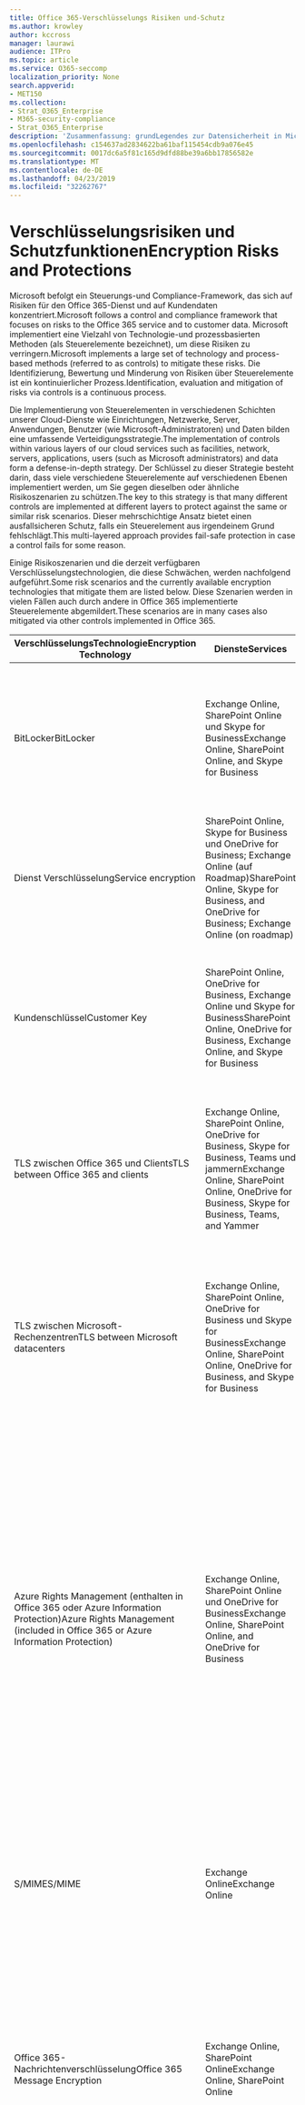 ```yaml
---
title: Office 365-Verschlüsselungs Risiken und-Schutz
ms.author: krowley
author: kccross
manager: laurawi
audience: ITPro
ms.topic: article
ms.service: O365-seccomp
localization_priority: None
search.appverid:
- MET150
ms.collection:
- Strat_O365_Enterprise
- M365-security-compliance
- Strat_O365_Enterprise
description: 'Zusammenfassung: grundLegendes zur Datensicherheit in Microsoft Office 365.'
ms.openlocfilehash: c154637ad2834622ba61baf115454cdb9a076e45
ms.sourcegitcommit: 0017dc6a5f81c165d9dfd88be39a6bb17856582e
ms.translationtype: MT
ms.contentlocale: de-DE
ms.lasthandoff: 04/23/2019
ms.locfileid: "32262767"
---
```

# <a name="encryption-risks-and-protections"></a><span data-ttu-id="55d5a-103">Verschlüsselungsrisiken und Schutzfunktionen</span><span class="sxs-lookup"><span data-stu-id="55d5a-103">Encryption Risks and Protections</span></span>

<span data-ttu-id="55d5a-104">Microsoft befolgt ein Steuerungs-und Compliance-Framework, das sich auf Risiken für den Office 365-Dienst und auf Kundendaten konzentriert.</span><span class="sxs-lookup"><span data-stu-id="55d5a-104">Microsoft follows a control and compliance framework that focuses on risks to the Office 365 service and to customer data.</span></span> <span data-ttu-id="55d5a-105">Microsoft implementiert eine Vielzahl von Technologie-und prozessbasierten Methoden (als Steuerelemente bezeichnet), um diese Risiken zu verringern.</span><span class="sxs-lookup"><span data-stu-id="55d5a-105">Microsoft implements a large set of technology and process-based methods (referred to as controls) to mitigate these risks.</span></span> <span data-ttu-id="55d5a-106">Die Identifizierung, Bewertung und Minderung von Risiken über Steuerelemente ist ein kontinuierlicher Prozess.</span><span class="sxs-lookup"><span data-stu-id="55d5a-106">Identification, evaluation and mitigation of risks via controls is a continuous process.</span></span> 

<span data-ttu-id="55d5a-107">Die Implementierung von Steuerelementen in verschiedenen Schichten unserer Cloud-Dienste wie Einrichtungen, Netzwerke, Server, Anwendungen, Benutzer (wie Microsoft-Administratoren) und Daten bilden eine umfassende Verteidigungsstrategie.</span><span class="sxs-lookup"><span data-stu-id="55d5a-107">The implementation of controls within various layers of our cloud services such as facilities, network, servers, applications, users (such as Microsoft administrators) and data form a defense-in-depth strategy.</span></span> <span data-ttu-id="55d5a-108">Der Schlüssel zu dieser Strategie besteht darin, dass viele verschiedene Steuerelemente auf verschiedenen Ebenen implementiert werden, um Sie gegen dieselben oder ähnliche Risikoszenarien zu schützen.</span><span class="sxs-lookup"><span data-stu-id="55d5a-108">The key to this strategy is that many different controls are implemented at different layers to protect against the same or similar risk scenarios.</span></span> <span data-ttu-id="55d5a-109">Dieser mehrschichtige Ansatz bietet einen ausfallsicheren Schutz, falls ein Steuerelement aus irgendeinem Grund fehlschlägt.</span><span class="sxs-lookup"><span data-stu-id="55d5a-109">This multi-layered approach provides fail-safe protection in case a control fails for some reason.</span></span>

<span data-ttu-id="55d5a-110">Einige Risikoszenarien und die derzeit verfügbaren Verschlüsselungstechnologien, die diese Schwächen, werden nachfolgend aufgeführt.</span><span class="sxs-lookup"><span data-stu-id="55d5a-110">Some risk scenarios and the currently available encryption technologies that mitigate them are listed below.</span></span> <span data-ttu-id="55d5a-111">Diese Szenarien werden in vielen Fällen auch durch andere in Office 365 implementierte Steuerelemente abgemildert.</span><span class="sxs-lookup"><span data-stu-id="55d5a-111">These scenarios are in many cases also mitigated via other controls implemented in Office 365.</span></span>

| <span data-ttu-id="55d5a-112">VerschlüsselungsTechnologie</span><span class="sxs-lookup"><span data-stu-id="55d5a-112">Encryption Technology</span></span> | <span data-ttu-id="55d5a-113">Dienste</span><span class="sxs-lookup"><span data-stu-id="55d5a-113">Services</span></span> | <span data-ttu-id="55d5a-114">Schlüsselverwaltung</span><span class="sxs-lookup"><span data-stu-id="55d5a-114">Key Management</span></span> | <span data-ttu-id="55d5a-115">Risikoszenario</span><span class="sxs-lookup"><span data-stu-id="55d5a-115">Risk Scenario</span></span> | <span data-ttu-id="55d5a-116">Wert</span><span class="sxs-lookup"><span data-stu-id="55d5a-116">Value</span></span> |
|----------------------------------------------------------------------------------|--------------------------------------------------------------------------------------------------|---------------------|------------------------------------------------------------------------------------------------------------------------------------------|---------------------------------------------------------------------------------------------------------------------------------------------------------------------------------------------------------------------------------------------------------------------------------------------------------------------------------------------------------------------------------------------------------------------------------|
| <span data-ttu-id="55d5a-117">BitLocker</span><span class="sxs-lookup"><span data-stu-id="55d5a-117">BitLocker</span></span> | <span data-ttu-id="55d5a-118">Exchange Online, SharePoint Online und Skype for Business</span><span class="sxs-lookup"><span data-stu-id="55d5a-118">Exchange Online, SharePoint Online, and Skype for Business</span></span> | <span data-ttu-id="55d5a-119">Microsoft</span><span class="sxs-lookup"><span data-stu-id="55d5a-119">Microsoft</span></span> | <span data-ttu-id="55d5a-120">Datenträger oder Server in Office 365 werden gestohlen oder nicht ordnungsgemäß recycelt.</span><span class="sxs-lookup"><span data-stu-id="55d5a-120">Disks or servers in Office 365 are stolen or improperly recycled.</span></span> | <span data-ttu-id="55d5a-121">BitLocker bietet eine ausfallsichere Vorgehensweise zum Schutz vor Datenverlust aufgrund gestohlener oder nicht ordnungsgemäß recycelter Hardware (Server/Datenträger).</span><span class="sxs-lookup"><span data-stu-id="55d5a-121">BitLocker provides a fail-safe approach to protect against loss of data due to stolen or improperly recycled hardware (server/disk).</span></span> |
| <span data-ttu-id="55d5a-122">Dienst Verschlüsselung</span><span class="sxs-lookup"><span data-stu-id="55d5a-122">Service encryption</span></span> | <span data-ttu-id="55d5a-123">SharePoint Online, Skype for Business und OneDrive for Business; Exchange Online (auf Roadmap)</span><span class="sxs-lookup"><span data-stu-id="55d5a-123">SharePoint Online, Skype for Business, and OneDrive for Business; Exchange Online (on roadmap)</span></span> | <span data-ttu-id="55d5a-124">Microsoft</span><span class="sxs-lookup"><span data-stu-id="55d5a-124">Microsoft</span></span> | <span data-ttu-id="55d5a-125">Interner oder externer Hacker versucht, auf einzelne Dateien/Daten als BLOB zuzugreifen.</span><span class="sxs-lookup"><span data-stu-id="55d5a-125">Internal or external hacker tries to access individual files/data as a blob.</span></span> | <span data-ttu-id="55d5a-126">Die verschlüsselten Daten können nicht ohne Zugriff auf Schlüssel entschlüsselt werden.</span><span class="sxs-lookup"><span data-stu-id="55d5a-126">The encrypted data cannot be decrypted without access to keys.</span></span> <span data-ttu-id="55d5a-127">Hilft, das Risiko eines Hacker-Zugriffs auf Daten zu verringern.</span><span class="sxs-lookup"><span data-stu-id="55d5a-127">Helps to mitigate risk of a hacker accessing data.</span></span> |
| <span data-ttu-id="55d5a-128">Kundenschlüssel</span><span class="sxs-lookup"><span data-stu-id="55d5a-128">Customer Key</span></span> | <span data-ttu-id="55d5a-129">SharePoint Online, OneDrive for Business, Exchange Online und Skype for Business</span><span class="sxs-lookup"><span data-stu-id="55d5a-129">SharePoint Online, OneDrive for Business, Exchange Online, and Skype for Business</span></span> | <span data-ttu-id="55d5a-130">Kunde</span><span class="sxs-lookup"><span data-stu-id="55d5a-130">Customer</span></span> | <span data-ttu-id="55d5a-131">N/A (dieses Feature ist als Compliance-Feature konzipiert; nicht als Risikominderung.)</span><span class="sxs-lookup"><span data-stu-id="55d5a-131">N/A (This feature is designed as a compliance feature; not as a mitigation for any risk.)</span></span> | <span data-ttu-id="55d5a-132">Hilft Kunden bei der Erfüllung interner Vorschriften und Compliance-Verpflichtungen sowie der Möglichkeit, den Office 365-Dienst zu verlassen und den Zugriff von Microsoft auf Daten zu widerrufen.</span><span class="sxs-lookup"><span data-stu-id="55d5a-132">Helps customers meet internal regulation and compliance obligations, and the ability to leave the Office 365 service and revoke Microsoft’s access to data</span></span> |
| <span data-ttu-id="55d5a-133">TLS zwischen Office 365 und Clients</span><span class="sxs-lookup"><span data-stu-id="55d5a-133">TLS between Office 365 and clients</span></span> | <span data-ttu-id="55d5a-134">Exchange Online, SharePoint Online, OneDrive for Business, Skype for Business, Teams und jammern</span><span class="sxs-lookup"><span data-stu-id="55d5a-134">Exchange Online, SharePoint Online, OneDrive for Business, Skype for Business, Teams, and Yammer</span></span> | <span data-ttu-id="55d5a-135">Microsoft, Kunde</span><span class="sxs-lookup"><span data-stu-id="55d5a-135">Microsoft, Customer</span></span> | <span data-ttu-id="55d5a-136">Man-in-the-Middle-oder andere Angriffe, um den Datenfluss zwischen Office 365 und Clientcomputern über das Internet zu tippen.</span><span class="sxs-lookup"><span data-stu-id="55d5a-136">Man-in-the-middle or other attack to tap the data flow between Office 365 and client computers over Internet.</span></span> | <span data-ttu-id="55d5a-137">Diese Implementierung stellt sowohl Microsoft als auch Kunden einen Mehrwert bereit und sichert die Datenintegrität bei der Übermittlung zwischen Office 365 und dem Client.</span><span class="sxs-lookup"><span data-stu-id="55d5a-137">This implementation provides value to both Microsoft and customers and assures data integrity as it flows between Office 365 and the client.</span></span> |
| <span data-ttu-id="55d5a-138">TLS zwischen Microsoft-Rechenzentren</span><span class="sxs-lookup"><span data-stu-id="55d5a-138">TLS between Microsoft datacenters</span></span> | <span data-ttu-id="55d5a-139">Exchange Online, SharePoint Online, OneDrive for Business und Skype for Business</span><span class="sxs-lookup"><span data-stu-id="55d5a-139">Exchange Online, SharePoint Online, OneDrive for Business, and Skype for Business</span></span> | <span data-ttu-id="55d5a-140">Microsoft</span><span class="sxs-lookup"><span data-stu-id="55d5a-140">Microsoft</span></span> | <span data-ttu-id="55d5a-141">Man-in-the-Middle-oder andere Angriffe zum Tippen auf den Kundendaten Fluss zwischen Office 365-Servern in verschiedenen Microsoft-Rechenzentren.</span><span class="sxs-lookup"><span data-stu-id="55d5a-141">Man-in-the-middle or other attack to tap the customer data flow between Office 365 servers located in different Microsoft datacenters.</span></span> | <span data-ttu-id="55d5a-142">Diese Implementierung ist eine weitere Methode zum Schutz von Daten gegen Angriffe zwischen Microsoft-Rechenzentren.</span><span class="sxs-lookup"><span data-stu-id="55d5a-142">This implementation is another method to protect data against attacks between Microsoft datacenters.</span></span> |
| <span data-ttu-id="55d5a-143">Azure Rights Management (enthalten in Office 365 oder Azure Information Protection)</span><span class="sxs-lookup"><span data-stu-id="55d5a-143">Azure Rights Management (included in Office 365 or Azure Information Protection)</span></span> | <span data-ttu-id="55d5a-144">Exchange Online, SharePoint Online und OneDrive for Business</span><span class="sxs-lookup"><span data-stu-id="55d5a-144">Exchange Online, SharePoint Online, and OneDrive for Business</span></span> | <span data-ttu-id="55d5a-145">Kunde</span><span class="sxs-lookup"><span data-stu-id="55d5a-145">Customer</span></span> | <span data-ttu-id="55d5a-146">Die Daten fallen in die Hände einer Person, die keinen Zugriff auf die Daten haben sollte.</span><span class="sxs-lookup"><span data-stu-id="55d5a-146">Data falls into the hands of a person who should not have access to the data.</span></span> | <span data-ttu-id="55d5a-147">Azure Information Protection verwendet Azure RMS, das den Kunden mithilfe von Verschlüsselungs-, Identitäts-und Autorisierungsrichtlinien einen Mehrwert bietet, um Dateien und e-Mails über mehrere Geräte hinweg zu schützen.</span><span class="sxs-lookup"><span data-stu-id="55d5a-147">Azure Information Protection uses Azure RMS which provides value to customers by using encryption, identity, and authorization policies to help secure files and email across multiple devices.</span></span> <span data-ttu-id="55d5a-148">Azure RMS bietet Kunden einen Mehrwert, wenn alle e-Mails von Office 365, die bestimmten Kriterien entsprechen (d. h. alle e-Mails an eine bestimmte Adresse), automatisch verschlüsselt werden können, bevor Sie an einen anderen Empfänger gesendet werden.</span><span class="sxs-lookup"><span data-stu-id="55d5a-148">Azure RMS provides value to customers where all emails originating from Office 365 that match certain criteria (i.e., all emails to a certain address) can be automatically encrypted before they get sent to another recipient.</span></span> |
| <span data-ttu-id="55d5a-149">S/MIME</span><span class="sxs-lookup"><span data-stu-id="55d5a-149">S/MIME</span></span> | <span data-ttu-id="55d5a-150">Exchange Online</span><span class="sxs-lookup"><span data-stu-id="55d5a-150">Exchange Online</span></span> | <span data-ttu-id="55d5a-151">Kunde</span><span class="sxs-lookup"><span data-stu-id="55d5a-151">Customer</span></span> | <span data-ttu-id="55d5a-152">E-Mails fallen in die Hände einer Person, die nicht der vorgesehene Empfänger ist.</span><span class="sxs-lookup"><span data-stu-id="55d5a-152">Email falls into the hands of a person who is not the intended recipient.</span></span> | <span data-ttu-id="55d5a-153">S/MIME bietet Kunden einen Mehrwert, indem Sie sicherstellen, dass e-Mails, die mit S/MIME verschlüsselt sind, nur vom direkten Empfänger der e-Mail entschlüsselt werden können.</span><span class="sxs-lookup"><span data-stu-id="55d5a-153">S/MIME provides value to customers by assuring that email encrypted with S/MIME can only be decrypted by the direct recipient of the email.</span></span> |
| <span data-ttu-id="55d5a-154">Office 365-Nachrichtenverschlüsselung</span><span class="sxs-lookup"><span data-stu-id="55d5a-154">Office 365 Message Encryption</span></span> | <span data-ttu-id="55d5a-155">Exchange Online, SharePoint Online</span><span class="sxs-lookup"><span data-stu-id="55d5a-155">Exchange Online, SharePoint Online</span></span> | <span data-ttu-id="55d5a-156">Kunde</span><span class="sxs-lookup"><span data-stu-id="55d5a-156">Customer</span></span> | <span data-ttu-id="55d5a-157">E-Mails, einschließlich geschützter Anlagen, fallen in die Hände einer Person innerhalb oder außerhalb von Office 365, die nicht der vorgesehene Empfänger der e-Mail ist.</span><span class="sxs-lookup"><span data-stu-id="55d5a-157">Email, including protected attachments, falls in hands of a person either within or outside Office 365 who is not the intended recipient of the email.</span></span> | <span data-ttu-id="55d5a-158">OM bietet Kunden einen Mehrwert, wenn alle e-Mails von Office 365, die bestimmten Kriterien entsprechen (d. h. alle e-Mails an eine bestimmte Adresse), automatisch verschlüsselt werden, bevor Sie an einen anderen internen oder externen Empfänger gesendet werden.</span><span class="sxs-lookup"><span data-stu-id="55d5a-158">OME provides value to customers where all emails originating from Office 365 that match certain criteria (i.e., all emails to a certain address) are automatically encrypted before they get sent to another internal or an external recipient.</span></span> |
| <span data-ttu-id="55d5a-159">SMTP-TLS mit Partnerorganisation</span><span class="sxs-lookup"><span data-stu-id="55d5a-159">SMTP TLS with partner organization</span></span> | <span data-ttu-id="55d5a-160">Exchange Online</span><span class="sxs-lookup"><span data-stu-id="55d5a-160">Exchange Online</span></span> | <span data-ttu-id="55d5a-161">Kunde</span><span class="sxs-lookup"><span data-stu-id="55d5a-161">Customer</span></span> | <span data-ttu-id="55d5a-162">E-Mails werden während der Übertragung von einem Office 365-Mandanten zu einer anderen Partnerorganisation über einen man-in-the-Middle-oder anderen Angriff abgefangen.</span><span class="sxs-lookup"><span data-stu-id="55d5a-162">Email is intercepted via a man-in-the-middle or other attack while in transit from an Office 365 tenant to another partner organization.</span></span> | <span data-ttu-id="55d5a-163">Dieses Szenario bietet dem Kunden einen Mehrwert, sodass Sie alle e-Mails zwischen Ihrem Office 365-Mandanten und der e-Mail-Organisation Ihres Partners innerhalb eines verschlüsselten SMTP-Kanals senden/empfangen können.</span><span class="sxs-lookup"><span data-stu-id="55d5a-163">This scenario provides value to the customer such that they can send/receive all emails between their Office 365 tenant and their partner’s email organization inside an encrypted SMTP channel.</span></span> |

## <a name="encryption-technologies-available-in-office-365-multi-tenant-environments"></a><span data-ttu-id="55d5a-164">In Office 365-Umgebungen mit mehreren Mandanten verfügbare Verschlüsselungstechnologien</span><span class="sxs-lookup"><span data-stu-id="55d5a-164">Encryption technologies available in Office 365 multi-tenant environments</span></span>

| <span data-ttu-id="55d5a-165">VerschlüsselungsTechnologie</span><span class="sxs-lookup"><span data-stu-id="55d5a-165">Encryption Technology</span></span> | <span data-ttu-id="55d5a-166">Implementiert von</span><span class="sxs-lookup"><span data-stu-id="55d5a-166">Implemented by</span></span> | <span data-ttu-id="55d5a-167">Algorithmus und Stärke des Schlüsselaustauschs</span><span class="sxs-lookup"><span data-stu-id="55d5a-167">Key Exchange Algorithm and Strength</span></span> | <span data-ttu-id="55d5a-168">Schlüsselverwaltung \*</span><span class="sxs-lookup"><span data-stu-id="55d5a-168">Key Management\*</span></span> | <span data-ttu-id="55d5a-169">FIPS 140-2 validiert</span><span class="sxs-lookup"><span data-stu-id="55d5a-169">FIPS 140-2 Validated</span></span> |
|----------------------------------------------------------------------------------|-------------------------|------------------------------------------------------------------------------------------------------------------------------------------------------------------------------------|--------------------------------------------------------------------------------------------------------------------------------------------------------------------------------------------------------------------------------------------------------------------------------------------------------------------------------------------------------------------------------------------------------------------------------------------------------------------------------------------------------------------------------------------------------------------------------------------------------------------------------------------------------------------------------------------------------------------------------------------------------------------------------------------------------------------------------------------------------------------------------------------------------------|-----------------------------------------------------------------------|
| <span data-ttu-id="55d5a-170">BitLocker</span><span class="sxs-lookup"><span data-stu-id="55d5a-170">BitLocker</span></span> | <span data-ttu-id="55d5a-171">Exchange Online</span><span class="sxs-lookup"><span data-stu-id="55d5a-171">Exchange Online</span></span> | <span data-ttu-id="55d5a-172">AES 128-Bit +</span><span class="sxs-lookup"><span data-stu-id="55d5a-172">AES 128-bit+</span></span> | <span data-ttu-id="55d5a-173">Der externe AES-Schlüssel wird in einem geHeimen Tresor und in der Registrierung des Exchange-Servers gespeichert.</span><span class="sxs-lookup"><span data-stu-id="55d5a-173">AES external key is stored in a Secret Safe and in the registry of the Exchange server.</span></span> <span data-ttu-id="55d5a-174">Bei dem geHeimen Tresor handelt es sich um ein sicheres Repository, für das ein Zugriff auf hoher Ebene und Genehmigungen erforderlich ist.</span><span class="sxs-lookup"><span data-stu-id="55d5a-174">The Secret Safe is a secured repository that requires high-level elevation and approvals to access.</span></span> <span data-ttu-id="55d5a-175">Der Zugriff kann nur über ein internes Tool namens Lockbox angefordert und genehmigt werden.</span><span class="sxs-lookup"><span data-stu-id="55d5a-175">Access can be requested and approved only by using an internal tool called Lockbox.</span></span> <span data-ttu-id="55d5a-176">Der externe AES-Schlüssel wird auch im Trusted Platform-Modul auf dem Server gespeichert.</span><span class="sxs-lookup"><span data-stu-id="55d5a-176">The AES external key is also stored in the Trusted Platform Module in the server.</span></span> <span data-ttu-id="55d5a-177">Ein numerisches Kennwort mit 48 Ziffern wird in Active Directory gespeichert und von Lockbox geschützt.</span><span class="sxs-lookup"><span data-stu-id="55d5a-177">A 48-digit numerical password is stored in Active Directory and protected by Lockbox.</span></span> | <span data-ttu-id="55d5a-178">Ja, für Server, die AES 256-Bit \* \* verwenden</span><span class="sxs-lookup"><span data-stu-id="55d5a-178">Yes, for servers that use AES 256-bit\*\*</span></span> |
|  | <span data-ttu-id="55d5a-179">SharePoint Online</span><span class="sxs-lookup"><span data-stu-id="55d5a-179">SharePoint Online</span></span> | <span data-ttu-id="55d5a-180">AES 256-Bit</span><span class="sxs-lookup"><span data-stu-id="55d5a-180">AES 256-bit</span></span> | <span data-ttu-id="55d5a-181">Der externe AES-Schlüssel wird in einem geHeimen Tresor gespeichert.</span><span class="sxs-lookup"><span data-stu-id="55d5a-181">AES external key is stored in a Secret Safe.</span></span> <span data-ttu-id="55d5a-182">Bei dem geHeimen Tresor handelt es sich um ein sicheres Repository, für das ein Zugriff auf hoher Ebene und Genehmigungen erforderlich ist.</span><span class="sxs-lookup"><span data-stu-id="55d5a-182">The Secret Safe is a secured repository that requires high-level elevation and approvals to access.</span></span> <span data-ttu-id="55d5a-183">Der Zugriff kann nur über ein internes Tool namens Lockbox angefordert und genehmigt werden.</span><span class="sxs-lookup"><span data-stu-id="55d5a-183">Access can be requested and approved only by using an internal tool called Lockbox.</span></span> <span data-ttu-id="55d5a-184">Der externe AES-Schlüssel wird auch im Trusted Platform-Modul auf dem Server gespeichert.</span><span class="sxs-lookup"><span data-stu-id="55d5a-184">The AES external key is also stored in the Trusted Platform Module in the server.</span></span> <span data-ttu-id="55d5a-185">Ein numerisches Kennwort mit 48 Ziffern wird in Active Directory gespeichert und von Lockbox geschützt.</span><span class="sxs-lookup"><span data-stu-id="55d5a-185">A 48-digit numerical password is stored in Active Directory and protected by Lockbox.</span></span> | <span data-ttu-id="55d5a-186">Ja</span><span class="sxs-lookup"><span data-stu-id="55d5a-186">Yes</span></span> |
|  | <span data-ttu-id="55d5a-187">Skype for Business</span><span class="sxs-lookup"><span data-stu-id="55d5a-187">Skype for Business</span></span> | <span data-ttu-id="55d5a-188">AES 256-Bit</span><span class="sxs-lookup"><span data-stu-id="55d5a-188">AES 256-bit</span></span> | <span data-ttu-id="55d5a-189">Der externe AES-Schlüssel wird in einem geHeimen Tresor gespeichert.</span><span class="sxs-lookup"><span data-stu-id="55d5a-189">AES external key is stored in a Secret Safe.</span></span> <span data-ttu-id="55d5a-190">Bei dem geHeimen Tresor handelt es sich um ein sicheres Repository, für das ein Zugriff auf hoher Ebene und Genehmigungen erforderlich ist.</span><span class="sxs-lookup"><span data-stu-id="55d5a-190">The Secret Safe is a secured repository that requires high-level elevation and approvals to access.</span></span> <span data-ttu-id="55d5a-191">Der Zugriff kann nur über ein internes Tool namens Lockbox angefordert und genehmigt werden.</span><span class="sxs-lookup"><span data-stu-id="55d5a-191">Access can be requested and approved only by using an internal tool called Lockbox.</span></span> <span data-ttu-id="55d5a-192">Der externe AES-Schlüssel wird auch im Trusted Platform-Modul auf dem Server gespeichert.</span><span class="sxs-lookup"><span data-stu-id="55d5a-192">The AES external key is also stored in the Trusted Platform Module in the server.</span></span> <span data-ttu-id="55d5a-193">Ein numerisches Kennwort mit 48 Ziffern wird in Active Directory gespeichert und von Lockbox geschützt.</span><span class="sxs-lookup"><span data-stu-id="55d5a-193">A 48-digit numerical password is stored in Active Directory and protected by Lockbox.</span></span> | <span data-ttu-id="55d5a-194">Ja</span><span class="sxs-lookup"><span data-stu-id="55d5a-194">Yes</span></span> |
| <span data-ttu-id="55d5a-195">Dienst Verschlüsselung</span><span class="sxs-lookup"><span data-stu-id="55d5a-195">Service Encryption</span></span> | <span data-ttu-id="55d5a-196">SharePoint Online</span><span class="sxs-lookup"><span data-stu-id="55d5a-196">SharePoint Online</span></span> | <span data-ttu-id="55d5a-197">AES 256-Bit</span><span class="sxs-lookup"><span data-stu-id="55d5a-197">AES 256-bit</span></span> | <span data-ttu-id="55d5a-198">Die Schlüssel, die zum Verschlüsseln der Blobs verwendet werden, werden in der SharePoint Online-Inhaltsdatenbank gespeichert.</span><span class="sxs-lookup"><span data-stu-id="55d5a-198">The keys used to encrypt the blobs are stored in the SharePoint Online Content Database.</span></span> <span data-ttu-id="55d5a-199">Die SharePoint Online-Inhaltsdatenbanken werden in Ruhe durch Datenbankzugriffs Steuerelemente und Verschlüsselung geschützt.</span><span class="sxs-lookup"><span data-stu-id="55d5a-199">The SharePoint Online Content Databases is protected by database access controls and encryption at rest.</span></span> <span data-ttu-id="55d5a-200">Die Verschlüsselung erfolgt mithilfe von DSA in der Azure SQL-Datenbank.</span><span class="sxs-lookup"><span data-stu-id="55d5a-200">Encryption is performed using TDE in Azure SQL Database.</span></span> <span data-ttu-id="55d5a-201">Diese Geheimnisse befinden sich auf Dienstebene für SharePoint Online, nicht auf Mandantenebene.</span><span class="sxs-lookup"><span data-stu-id="55d5a-201">These secrets are at the service level for SharePoint Online, not at the tenant level.</span></span> <span data-ttu-id="55d5a-202">Diese Geheimnisse (auch als Hauptschlüssel bezeichnet) werden in einem separaten sicheren Repository gespeichert, das als Schlüsselspeicher bezeichnet wird.</span><span class="sxs-lookup"><span data-stu-id="55d5a-202">These secrets (sometimes referred to as the master keys) are stored in a separate secure repository called the Key Store.</span></span> <span data-ttu-id="55d5a-203">DSA bietet Sicherheit in Ruhe sowohl für die aktive Datenbank als auch für die Datenbanksicherungen und Transaktionsprotokolle.</span><span class="sxs-lookup"><span data-stu-id="55d5a-203">TDE provides security at rest for both the active database and the database backups and transaction logs.</span></span> <span data-ttu-id="55d5a-204">Wenn Kunden den optionalen Schlüssel angeben, wird der Kundenschlüssel in Azure Key Vault gespeichert, und der Dienst verwendet den Schlüssel, um einen Mandanten Schlüssel zu verschlüsseln, der verwendet wird, um einen Website Schlüssel zu verschlüsseln, der dann zum Verschlüsseln der Tasten auf Dateiebene verwendet wird.</span><span class="sxs-lookup"><span data-stu-id="55d5a-204">When customers provide the optional key, the customer key is stored in Azure Key Vault, and the service uses the key to encrypt a tenant key, which is used to encrypt a site key, which is then used to encrypt the file level keys.</span></span> <span data-ttu-id="55d5a-205">Im Wesentlichen wird eine neue Schlüsselhierarchie eingeführt, wenn der Kunde einen Schlüssel bereitstellt.</span><span class="sxs-lookup"><span data-stu-id="55d5a-205">Essentially, a new key hierarchy is introduced when the customer provides a key.</span></span> | <span data-ttu-id="55d5a-206">Ja</span><span class="sxs-lookup"><span data-stu-id="55d5a-206">Yes</span></span> |
|  | <span data-ttu-id="55d5a-207">Skype for Business</span><span class="sxs-lookup"><span data-stu-id="55d5a-207">Skype for Business</span></span> | <span data-ttu-id="55d5a-208">AES 256-Bit</span><span class="sxs-lookup"><span data-stu-id="55d5a-208">AES 256-bit</span></span> | <span data-ttu-id="55d5a-209">Jedes Datenelement wird mit einem anderen zufällig generierten 256-Bit-Schlüssel verschlüsselt.</span><span class="sxs-lookup"><span data-stu-id="55d5a-209">Each piece of data is encrypted using a different randomly generated 256-bit key.</span></span> <span data-ttu-id="55d5a-210">Der Verschlüsselungsschlüssel wird in einer entsprechenden Metadaten-XML-Datei gespeichert, die auch über einen Hauptschlüssel pro Konferenz verschlüsselt wird.</span><span class="sxs-lookup"><span data-stu-id="55d5a-210">The encryption key is stored in a corresponding metadata XML file which is also encrypted by a per-conference master key.</span></span> <span data-ttu-id="55d5a-211">Der Hauptschlüssel wird auch zufällig einmal pro Konferenz generiert.</span><span class="sxs-lookup"><span data-stu-id="55d5a-211">The master key is also randomly generated once per conference.</span></span> | <span data-ttu-id="55d5a-212">Ja</span><span class="sxs-lookup"><span data-stu-id="55d5a-212">Yes</span></span> |
|  | <span data-ttu-id="55d5a-213">Exchange Online</span><span class="sxs-lookup"><span data-stu-id="55d5a-213">Exchange Online</span></span> | <span data-ttu-id="55d5a-214">AES 256-Bit</span><span class="sxs-lookup"><span data-stu-id="55d5a-214">AES 256-bit</span></span> | <span data-ttu-id="55d5a-215">Jedes Postfach wird mithilfe einer Daten Verschlüsselungsrichtlinie verschlüsselt, die von Microsoft gesteuerte Verschlüsselungsschlüssel (bei Roadmap) oder vom Kunden (bei Verwendung des Kunden Schlüssels) verwendet.</span><span class="sxs-lookup"><span data-stu-id="55d5a-215">Each mailbox is encrypted using a data encryption policy that uses encryption keys controlled by Microsoft (on roadmap) or by the customer (when Customer Key is used).</span></span> | <span data-ttu-id="55d5a-216">Ja</span><span class="sxs-lookup"><span data-stu-id="55d5a-216">Yes</span></span> |
| <span data-ttu-id="55d5a-217">TLS zwischen Office 365 und Clients/Partnern</span><span class="sxs-lookup"><span data-stu-id="55d5a-217">TLS between Office 365 and clients/partners</span></span> | <span data-ttu-id="55d5a-218">Exchange Online</span><span class="sxs-lookup"><span data-stu-id="55d5a-218">Exchange Online</span></span> | [<span data-ttu-id="55d5a-219">Opportunistisches TLS unterstützt mehrere Verschlüsselungs Pakete</span><span class="sxs-lookup"><span data-stu-id="55d5a-219">Opportunistic TLS supporting multiple cipher suites</span></span>](https://technet.microsoft.com/en-us/library/mt163898.aspx) | <span data-ttu-id="55d5a-220">Das TLS-Zertifikat für Exchange Online (outlook.office.com) ist ein 2048-Bit-SHA256RSA-Zertifikat, das von Baltimore CyberTrust root herausgegeben wird.</span><span class="sxs-lookup"><span data-stu-id="55d5a-220">The TLS certificate for Exchange Online (outlook.office.com) is a 2048-bit SHA256RSA certificate issued by Baltimore CyberTrust Root.</span></span> <br> <br> <span data-ttu-id="55d5a-221">Das TLS-Stammzertifikat für Exchange Online ist ein 2048-Bit-SHA1RSA-Zertifikat, ausgestellt von Baltimore CyberTrust root.</span><span class="sxs-lookup"><span data-stu-id="55d5a-221">The TLS root certificate for Exchange Online is a 2048-bit SHA1RSA certificate issued by Baltimore CyberTrust Root.</span></span> | <span data-ttu-id="55d5a-222">Ja, wenn TLS 1,2 mit 256-Bit-Verschlüsselungsstärke verwendet wird</span><span class="sxs-lookup"><span data-stu-id="55d5a-222">Yes, when TLS 1.2 with 256-bit cipher strength is used</span></span> |
|  | <span data-ttu-id="55d5a-223">SharePoint Online</span><span class="sxs-lookup"><span data-stu-id="55d5a-223">SharePoint Online</span></span> | <span data-ttu-id="55d5a-224">TLS 1,2 mit AES 256</span><span class="sxs-lookup"><span data-stu-id="55d5a-224">TLS 1.2 with AES 256</span></span> <br> <br> [<span data-ttu-id="55d5a-225">Datenverschlüsselung in OneDrive for Business und SharePoint Online</span><span class="sxs-lookup"><span data-stu-id="55d5a-225">Data Encryption in OneDrive for Business and SharePoint Online</span></span>](https://technet.microsoft.com/en-us/library/dn905447.aspx) | <span data-ttu-id="55d5a-226">Das TLS-Zertifikat für SharePoint Online (\*. sharepoint.com) ist ein 2048-Bit-SHA256RSA-Zertifikat, ausgestellt von Baltimore CyberTrust root.</span><span class="sxs-lookup"><span data-stu-id="55d5a-226">The TLS certificate for SharePoint Online (\*.sharepoint.com) is a 2048-bit SHA256RSA certificate issued by Baltimore CyberTrust Root.</span></span> <br> <br> <span data-ttu-id="55d5a-227">Das TLS-Stammzertifikat für SharePoint Online ist ein 2048-Bit-SHA1RSA-Zertifikat, ausgestellt von Baltimore CyberTrust root.</span><span class="sxs-lookup"><span data-stu-id="55d5a-227">The TLS root certificate for SharePoint Online is a 2048-bit SHA1RSA certificate issued by Baltimore CyberTrust Root.</span></span> | <span data-ttu-id="55d5a-228">Ja</span><span class="sxs-lookup"><span data-stu-id="55d5a-228">Yes</span></span> |
|  | <span data-ttu-id="55d5a-229">Skype for Business</span><span class="sxs-lookup"><span data-stu-id="55d5a-229">Skype for Business</span></span> | [<span data-ttu-id="55d5a-230">TLS für SIP-und PSOM-Datenfreigabesitzungen</span><span class="sxs-lookup"><span data-stu-id="55d5a-230">TLS for SIP communications and PSOM data sharing sessions</span></span>](https://support.office.com/article/Set-up-your-network-for-Skype-for-Business-Online-d21f89b0-3afc-432e-b735-036b2432fdbf) | <span data-ttu-id="55d5a-231">Das TLS-Zertifikat für Skype for Business (\*. lync.com) ist ein 2048-Bit-SHA256RSA-Zertifikat, ausgestellt von Baltimore CyberTrust root.</span><span class="sxs-lookup"><span data-stu-id="55d5a-231">The TLS certificate for Skype for Business (\*.lync.com) is a 2048-bit SHA256RSA certificate issued by Baltimore CyberTrust Root.</span></span> <br> <br> <span data-ttu-id="55d5a-232">Das TLS-Stammzertifikat für Skype for Business ist ein 2048-Bit-SHA256RSA-Zertifikat, ausgestellt von Baltimore CyberTrust root.</span><span class="sxs-lookup"><span data-stu-id="55d5a-232">The TLS root certificate for Skype for Business is a 2048-bit SHA256RSA certificate issued by Baltimore CyberTrust Root.</span></span> | <span data-ttu-id="55d5a-233">Ja</span><span class="sxs-lookup"><span data-stu-id="55d5a-233">Yes</span></span> |
|  | <span data-ttu-id="55d5a-234">Microsoft Teams</span><span class="sxs-lookup"><span data-stu-id="55d5a-234">Microsoft Teams</span></span> | <span data-ttu-id="55d5a-235">TLS 1,2 mit AES 256</span><span class="sxs-lookup"><span data-stu-id="55d5a-235">TLS 1.2 with AES 256</span></span> <br> <br> [<span data-ttu-id="55d5a-236">Häufig gestellte Fragen zu Microsoft Teams – Administratorhilfe</span><span class="sxs-lookup"><span data-stu-id="55d5a-236">Frequently asked questions about Microsoft Teams – Admin Help</span></span>](https://docs.microsoft.com/MicrosoftTeams/teams-overview) | <span data-ttu-id="55d5a-237">Das TLS-Zertifikat für Microsoft Teams (teams.microsoft.com, edge.skype.com) ist ein 2048-Bit-SHA256RSA-Zertifikat, das von Baltimore CyberTrust root herausgegeben wird.</span><span class="sxs-lookup"><span data-stu-id="55d5a-237">The TLS certificate for Microsoft Teams (teams.microsoft.com, edge.skype.com) is a 2048-bit SHA256RSA certificate issued by Baltimore CyberTrust Root.</span></span> <br> <br> <span data-ttu-id="55d5a-238">Das TLS-Stammzertifikat für Microsoft Teams ist ein 2048-Bit-SHA256RSA-Zertifikat, ausgestellt von Baltimore CyberTrust root.</span><span class="sxs-lookup"><span data-stu-id="55d5a-238">The TLS root certificate for Microsoft Teams is a 2048-bit SHA256RSA certificate issued by Baltimore CyberTrust Root.</span></span> | <span data-ttu-id="55d5a-239">Ja</span><span class="sxs-lookup"><span data-stu-id="55d5a-239">Yes</span></span> |
| <span data-ttu-id="55d5a-240">TLS zwischen Microsoft-Rechenzentren</span><span class="sxs-lookup"><span data-stu-id="55d5a-240">TLS between Microsoft datacenters</span></span> | <span data-ttu-id="55d5a-241">Alle Office 365-Dienste</span><span class="sxs-lookup"><span data-stu-id="55d5a-241">All Office 365 services</span></span> | <span data-ttu-id="55d5a-242">TLS 1,2 mit AES 256</span><span class="sxs-lookup"><span data-stu-id="55d5a-242">TLS 1.2 with AES 256</span></span> <br> <br> <span data-ttu-id="55d5a-243">Secure Real-Time Transport Protocol (SRTP)</span><span class="sxs-lookup"><span data-stu-id="55d5a-243">Secure Real-time Transport Protocol (SRTP)</span></span> | <span data-ttu-id="55d5a-244">Microsoft verwendet eine intern verwaltete und bereitgestellte Zertifizierungsstelle für die Server-zu-Server-Kommunikation zwischen Microsoft-Rechenzentren.</span><span class="sxs-lookup"><span data-stu-id="55d5a-244">Microsoft uses an internally managed and deployed certification authority for server-to-server communications between Microsoft datacenters.</span></span> | <span data-ttu-id="55d5a-245">Ja</span><span class="sxs-lookup"><span data-stu-id="55d5a-245">Yes</span></span> |
| <span data-ttu-id="55d5a-246">Azure Rights Management (enthalten in Office 365 oder Azure Information Protection)</span><span class="sxs-lookup"><span data-stu-id="55d5a-246">Azure Rights Management (included in Office 365 or Azure Information Protection)</span></span> | <span data-ttu-id="55d5a-247">Exchange Online</span><span class="sxs-lookup"><span data-stu-id="55d5a-247">Exchange Online</span></span> | <span data-ttu-id="55d5a-248">Unterstützt [kryptografischEn Modus 2](https://docs.microsoft.com/previous-versions/windows/it-pro/windows-server-2008-R2-and-2008/hh867439(v=ws.10)), eine aktualisierte und erweiterte RMS-kryptografische Implementierung.</span><span class="sxs-lookup"><span data-stu-id="55d5a-248">Supports [Cryptographic Mode 2](https://docs.microsoft.com/previous-versions/windows/it-pro/windows-server-2008-R2-and-2008/hh867439(v=ws.10)), an updated and enhanced RMS cryptographic implementation.</span></span> <span data-ttu-id="55d5a-249">Es unterstützt RSA 2048 für Signatur und Verschlüsselung und SHA-256 für Hash in der Signatur.</span><span class="sxs-lookup"><span data-stu-id="55d5a-249">It supports RSA 2048 for signature and encryption, and SHA-256 for hash in the signature.</span></span> | <span data-ttu-id="55d5a-250">[Von Microsoft verwaltet](https://docs.microsoft.com/azure/information-protection/plan-implement-tenant-key).</span><span class="sxs-lookup"><span data-stu-id="55d5a-250">[Managed by Microsoft](https://docs.microsoft.com/azure/information-protection/plan-implement-tenant-key).</span></span> | <span data-ttu-id="55d5a-251">Ja</span><span class="sxs-lookup"><span data-stu-id="55d5a-251">Yes</span></span> |
|  | <span data-ttu-id="55d5a-252">SharePoint Online</span><span class="sxs-lookup"><span data-stu-id="55d5a-252">SharePoint Online</span></span> | <span data-ttu-id="55d5a-253">Unterstützt [kryptografischEn Modus 2](https://docs.microsoft.com/previous-versions/windows/it-pro/windows-server-2008-R2-and-2008/hh867439(v=ws.10)), eine aktualisierte und erweiterte RMS-kryptografische Implementierung.</span><span class="sxs-lookup"><span data-stu-id="55d5a-253">Supports [Cryptographic Mode 2](https://docs.microsoft.com/previous-versions/windows/it-pro/windows-server-2008-R2-and-2008/hh867439(v=ws.10)), an updated and enhanced RMS cryptographic implementation.</span></span> <span data-ttu-id="55d5a-254">Es unterstützt RSA 2048 für Signatur und Verschlüsselung und SHA-256 für Signatur.</span><span class="sxs-lookup"><span data-stu-id="55d5a-254">It supports RSA 2048 for signature and encryption, and SHA-256 for signature.</span></span> | <span data-ttu-id="55d5a-255">[Von Microsoft verwaltet](https://docs.microsoft.com/azure/information-protection/plan-implement-tenant-key), was die Standardeinstellung ist; oder</span><span class="sxs-lookup"><span data-stu-id="55d5a-255">[Managed by Microsoft](https://docs.microsoft.com/azure/information-protection/plan-implement-tenant-key), which is the default setting; or</span></span> <br> <br> <span data-ttu-id="55d5a-256">Vom Kunden verwaltete, eine Alternative zu Microsoft-verwalteten Schlüsseln.</span><span class="sxs-lookup"><span data-stu-id="55d5a-256">Customer-managed, which is an alternative to Microsoft-managed keys.</span></span> <span data-ttu-id="55d5a-257">Die Organisation, die über ein von IT verwaltetes Azure-Abonnement verfügt, kann BYOK verwenden und die Verwendung ohne zusätzliche Kosten protokollieren.</span><span class="sxs-lookup"><span data-stu-id="55d5a-257">Organization that have an IT-managed Azure subscription can use BYOK and log its usage at no extra charge.</span></span> <span data-ttu-id="55d5a-258">Weitere Informationen finden Sie unter [Implementieren Ihres eigenen Schlüssels](https://docs.microsoft.com/azure/information-protection/plan-implement-tenant-key).</span><span class="sxs-lookup"><span data-stu-id="55d5a-258">For more information, see [Implementing bring your own key](https://docs.microsoft.com/azure/information-protection/plan-implement-tenant-key).</span></span> <span data-ttu-id="55d5a-259">In dieser Konfiguration werden Thales-HSMs verwendet, um Ihre Schlüssel zu schützen.</span><span class="sxs-lookup"><span data-stu-id="55d5a-259">In this configuration, Thales HSMs are used to protect your keys.</span></span> <span data-ttu-id="55d5a-260">Weitere Informationen finden Sie unter [thalEs HSMs und Azure RMS](http://www.thales-esecurity.com/msrms/cloud).</span><span class="sxs-lookup"><span data-stu-id="55d5a-260">For more information, see [Thales HSMs and Azure RMS](http://www.thales-esecurity.com/msrms/cloud).</span></span> | <span data-ttu-id="55d5a-261">Ja</span><span class="sxs-lookup"><span data-stu-id="55d5a-261">Yes</span></span> |
| <span data-ttu-id="55d5a-262">S/MIME</span><span class="sxs-lookup"><span data-stu-id="55d5a-262">S/MIME</span></span> | <span data-ttu-id="55d5a-263">Exchange Online</span><span class="sxs-lookup"><span data-stu-id="55d5a-263">Exchange Online</span></span> | <span data-ttu-id="55d5a-264">Syntax Standard für kryptografische nachRichten 1,5 (PKCS #7)</span><span class="sxs-lookup"><span data-stu-id="55d5a-264">Cryptographic Message Syntax Standard 1.5 (PKCS #7)</span></span> | <span data-ttu-id="55d5a-265">Hängt von der vom Kunden verwalteten Infrastruktur für öffentliche Schlüssel ab.</span><span class="sxs-lookup"><span data-stu-id="55d5a-265">Depends on the customer-managed public key infrastructure deployed.</span></span> <span data-ttu-id="55d5a-266">Die Schlüsselverwaltung wird vom Kunden ausgeführt, und Microsoft hat nie Zugriff auf die privaten Schlüssel, die zum Signieren und entschlüsseln verwendet werden.</span><span class="sxs-lookup"><span data-stu-id="55d5a-266">Key management is performed by the customer, and Microsoft never has access to the private keys used for signing and decryption.</span></span> | <span data-ttu-id="55d5a-267">Ja, wenn es konfiguriert ist, ausgehende Nachrichten mit 3DES oder AES256 zu verschlüsseln</span><span class="sxs-lookup"><span data-stu-id="55d5a-267">Yes, when configured to encrypt outgoing messages with 3DES or AES256</span></span> |
| <span data-ttu-id="55d5a-268">Office 365-Nachrichtenverschlüsselung</span><span class="sxs-lookup"><span data-stu-id="55d5a-268">Office 365 Message Encryption</span></span> | <span data-ttu-id="55d5a-269">Exchange Online</span><span class="sxs-lookup"><span data-stu-id="55d5a-269">Exchange Online</span></span> | <span data-ttu-id="55d5a-270">Identisch mit Azure RMS ([kryptografischEr Modus 2](https://technet.microsoft.com/en-us/library/dn569290.aspx) – RSA 2048 für Signatur und Verschlüsselung und SHA-256 für Signatur)</span><span class="sxs-lookup"><span data-stu-id="55d5a-270">Same as Azure RMS ([Cryptographic Mode 2](https://technet.microsoft.com/en-us/library/dn569290.aspx) - RSA 2048 for signature and encryption, and SHA-256 for signature)</span></span> | <span data-ttu-id="55d5a-271">Verwendet Azure Information Protection als Verschlüsselungsinfrastruktur.</span><span class="sxs-lookup"><span data-stu-id="55d5a-271">Uses Azure Information Protection as its encryption infrastructure.</span></span> <span data-ttu-id="55d5a-272">Die verwendete Verschlüsselungsmethode hängt davon ab, woher Sie die RMS-Schlüssel zum Verschlüsseln und Entschlüsseln von Nachrichten erhalten.</span><span class="sxs-lookup"><span data-stu-id="55d5a-272">The encryption method used depends on where you obtain the RMS keys used to encrypt and decrypt messages.</span></span> | <span data-ttu-id="55d5a-273">Ja</span><span class="sxs-lookup"><span data-stu-id="55d5a-273">Yes</span></span> |
| <span data-ttu-id="55d5a-274">SMTP-TLS mit Partnerorganisation</span><span class="sxs-lookup"><span data-stu-id="55d5a-274">SMTP TLS with partner organization</span></span> | <span data-ttu-id="55d5a-275">Exchange Online</span><span class="sxs-lookup"><span data-stu-id="55d5a-275">Exchange Online</span></span> | <span data-ttu-id="55d5a-276">TLS 1,2 mit AES 256</span><span class="sxs-lookup"><span data-stu-id="55d5a-276">TLS 1.2 with AES 256</span></span> | <span data-ttu-id="55d5a-277">Das TLS-Zertifikat für Exchange Online (outlook.office.com) ist ein 2048-Bit-SHA256RSA-Zertifikat, das von Baltimore CyberTrust root herausgegeben wird.</span><span class="sxs-lookup"><span data-stu-id="55d5a-277">The TLS certificate for Exchange Online (outlook.office.com) is a 2048-bit SHA256RSA certificate issued by Baltimore CyberTrust Root.</span></span> <br> <br> <span data-ttu-id="55d5a-278">Das TLS-Stammzertifikat für Exchange Online ist ein 2048-Bit-SHA1RSA-Zertifikat, ausgestellt von Baltimore CyberTrust root.</span><span class="sxs-lookup"><span data-stu-id="55d5a-278">The TLS root certificate for Exchange Online is a 2048-bit SHA1RSA certificate issued by Baltimore CyberTrust Root.</span></span> | <span data-ttu-id="55d5a-279">Ja, wenn TLS 1,2 mit 256-Bit-Verschlüsselungsstärke verwendet wird</span><span class="sxs-lookup"><span data-stu-id="55d5a-279">Yes, when TLS 1.2 with 256-bit cipher strength is used</span></span> |

<span data-ttu-id="55d5a-280">\**TLS-Zertifikate, auf die in dieser Tabelle verwiesen wird, gelten für US-Rechenzentren; nicht-US-Rechenzentren verwenden auch 2048-Bit-SHA256RSA-Zertifikate.*</span><span class="sxs-lookup"><span data-stu-id="55d5a-280">\**TLS certificates referenced in this table are for US datacenters; non-US datacenters also use 2048-bit SHA256RSA certificates.*</span></span>

<span data-ttu-id="55d5a-281">\*\**Die meisten Server in der Exchange Online-Umgebung mit mehreren Mandanten wurden mit der AES 256-Bit-Verschlüsselung für BitLocker bereitgestellt. Server mit AES 128-Bit werden schrittweise auslaufen.*</span><span class="sxs-lookup"><span data-stu-id="55d5a-281">\*\**Most servers in the Exchange Online multi-tenant environment have been deployed with AES 256-bit encryption for BitLocker. Servers using AES 128-bit are being phased out.*</span></span>

## <a name="encryption-technologies-available-in-government-cloud-community-environments"></a><span data-ttu-id="55d5a-282">Verschlüsselungstechnologien in Cloud-Community-Umgebungen der Umgebung</span><span class="sxs-lookup"><span data-stu-id="55d5a-282">Encryption technologies available in Government cloud community environments</span></span>

| <span data-ttu-id="55d5a-283">VerschlüsselungsTechnologie</span><span class="sxs-lookup"><span data-stu-id="55d5a-283">Encryption Technology</span></span> | <span data-ttu-id="55d5a-284">Implementiert von</span><span class="sxs-lookup"><span data-stu-id="55d5a-284">Implemented by</span></span> | <span data-ttu-id="55d5a-285">Algorithmus und Stärke des Schlüsselaustauschs</span><span class="sxs-lookup"><span data-stu-id="55d5a-285">Key Exchange Algorithm and Strength</span></span> | <span data-ttu-id="55d5a-286">Schlüsselverwaltung \*</span><span class="sxs-lookup"><span data-stu-id="55d5a-286">Key Management\*</span></span> | <span data-ttu-id="55d5a-287">FIPS 140-2 validiert</span><span class="sxs-lookup"><span data-stu-id="55d5a-287">FIPS 140-2 Validated</span></span> |
|---------------------------------------------|--------------------------------------------------------|------------------------------------------------------------------------------------------------------------------------------------------------------------------------------------|--------------------------------------------------------------------------------------------------------------------------------------------------------------------------------------------------------------------------------------------------------------------------------------------------------------------------------------------------------------------------------------------------------------------------------------------------------------------------------------------------------------------------------------------------------------------------------------------------------------------------------------------------------------------------------------------------------------------------------------------------------------------------------------------------------------------------------------------------------------------------------------------------------------|-------------------------------------------------------------------------|
| <span data-ttu-id="55d5a-288">BitLocker</span><span class="sxs-lookup"><span data-stu-id="55d5a-288">BitLocker</span></span> | <span data-ttu-id="55d5a-289">Exchange Online</span><span class="sxs-lookup"><span data-stu-id="55d5a-289">Exchange Online</span></span> | <span data-ttu-id="55d5a-290">AES 256-Bit</span><span class="sxs-lookup"><span data-stu-id="55d5a-290">AES 256-bit</span></span> | <span data-ttu-id="55d5a-291">Der externe AES-Schlüssel wird in einem geHeimen Tresor und in der Registrierung des Exchange-Servers gespeichert.</span><span class="sxs-lookup"><span data-stu-id="55d5a-291">AES external key is stored in a Secret Safe and in the registry of the Exchange server.</span></span> <span data-ttu-id="55d5a-292">Bei dem geHeimen Tresor handelt es sich um ein sicheres Repository, für das ein Zugriff auf hoher Ebene und Genehmigungen erforderlich ist.</span><span class="sxs-lookup"><span data-stu-id="55d5a-292">The Secret Safe is a secured repository that requires high-level elevation and approvals to access.</span></span> <span data-ttu-id="55d5a-293">Der Zugriff kann nur über ein internes Tool namens Lockbox angefordert und genehmigt werden.</span><span class="sxs-lookup"><span data-stu-id="55d5a-293">Access can be requested and approved only by using an internal tool called Lockbox.</span></span> <span data-ttu-id="55d5a-294">Der externe AES-Schlüssel wird auch im Trusted Platform-Modul auf dem Server gespeichert.</span><span class="sxs-lookup"><span data-stu-id="55d5a-294">The AES external key is also stored in the Trusted Platform Module in the server.</span></span> <span data-ttu-id="55d5a-295">Ein numerisches Kennwort mit 48 Ziffern wird in Active Directory gespeichert und von Lockbox geschützt.</span><span class="sxs-lookup"><span data-stu-id="55d5a-295">A 48-digit numerical password is stored in Active Directory and protected by Lockbox.</span></span> | <span data-ttu-id="55d5a-296">Ja</span><span class="sxs-lookup"><span data-stu-id="55d5a-296">Yes</span></span> |
|  | <span data-ttu-id="55d5a-297">SharePoint Online</span><span class="sxs-lookup"><span data-stu-id="55d5a-297">SharePoint Online</span></span> | <span data-ttu-id="55d5a-298">AES 256-Bit</span><span class="sxs-lookup"><span data-stu-id="55d5a-298">AES 256-bit</span></span> | <span data-ttu-id="55d5a-299">Der externe AES-Schlüssel wird in einem geHeimen Tresor gespeichert.</span><span class="sxs-lookup"><span data-stu-id="55d5a-299">AES external key is stored in a Secret Safe.</span></span> <span data-ttu-id="55d5a-300">Bei dem geHeimen Tresor handelt es sich um ein sicheres Repository, für das ein Zugriff auf hoher Ebene und Genehmigungen erforderlich ist.</span><span class="sxs-lookup"><span data-stu-id="55d5a-300">The Secret Safe is a secured repository that requires high-level elevation and approvals to access.</span></span> <span data-ttu-id="55d5a-301">Der Zugriff kann nur über ein internes Tool namens Lockbox angefordert und genehmigt werden.</span><span class="sxs-lookup"><span data-stu-id="55d5a-301">Access can be requested and approved only by using an internal tool called Lockbox.</span></span> <span data-ttu-id="55d5a-302">Der externe AES-Schlüssel wird auch im Trusted Platform-Modul auf dem Server gespeichert.</span><span class="sxs-lookup"><span data-stu-id="55d5a-302">The AES external key is also stored in the Trusted Platform Module in the server.</span></span> <span data-ttu-id="55d5a-303">Ein numerisches Kennwort mit 48 Ziffern wird in Active Directory gespeichert und von Lockbox geschützt.</span><span class="sxs-lookup"><span data-stu-id="55d5a-303">A 48-digit numerical password is stored in Active Directory and protected by Lockbox.</span></span> | <span data-ttu-id="55d5a-304">Ja</span><span class="sxs-lookup"><span data-stu-id="55d5a-304">Yes</span></span> |
|  | <span data-ttu-id="55d5a-305">Skype for Business</span><span class="sxs-lookup"><span data-stu-id="55d5a-305">Skype for Business</span></span> | <span data-ttu-id="55d5a-306">AES 256-Bit</span><span class="sxs-lookup"><span data-stu-id="55d5a-306">AES 256-bit</span></span> | <span data-ttu-id="55d5a-307">Der externe AES-Schlüssel wird in einem geHeimen Tresor gespeichert.</span><span class="sxs-lookup"><span data-stu-id="55d5a-307">AES external key is stored in a Secret Safe.</span></span> <span data-ttu-id="55d5a-308">Bei dem geHeimen Tresor handelt es sich um ein sicheres Repository, für das ein Zugriff auf hoher Ebene und Genehmigungen erforderlich ist.</span><span class="sxs-lookup"><span data-stu-id="55d5a-308">The Secret Safe is a secured repository that requires high-level elevation and approvals to access.</span></span> <span data-ttu-id="55d5a-309">Der Zugriff kann nur über ein internes Tool namens Lockbox angefordert und genehmigt werden.</span><span class="sxs-lookup"><span data-stu-id="55d5a-309">Access can be requested and approved only by using an internal tool called Lockbox.</span></span> <span data-ttu-id="55d5a-310">Der externe AES-Schlüssel wird auch im Trusted Platform-Modul auf dem Server gespeichert.</span><span class="sxs-lookup"><span data-stu-id="55d5a-310">The AES external key is also stored in the Trusted Platform Module in the server.</span></span> <span data-ttu-id="55d5a-311">Ein numerisches Kennwort mit 48 Ziffern wird in Active Directory gespeichert und von Lockbox geschützt.</span><span class="sxs-lookup"><span data-stu-id="55d5a-311">A 48-digit numerical password is stored in Active Directory and protected by Lockbox.</span></span> | <span data-ttu-id="55d5a-312">Ja</span><span class="sxs-lookup"><span data-stu-id="55d5a-312">Yes</span></span> |
| <span data-ttu-id="55d5a-313">Dienst Verschlüsselung</span><span class="sxs-lookup"><span data-stu-id="55d5a-313">Service Encryption</span></span> | <span data-ttu-id="55d5a-314">SharePoint Online</span><span class="sxs-lookup"><span data-stu-id="55d5a-314">SharePoint Online</span></span> | <span data-ttu-id="55d5a-315">AES 256-Bit</span><span class="sxs-lookup"><span data-stu-id="55d5a-315">AES 256-bit</span></span> | <span data-ttu-id="55d5a-316">Die Schlüssel, die zum Verschlüsseln der Blobs verwendet werden, werden in der SharePoint Online-Inhaltsdatenbank gespeichert.</span><span class="sxs-lookup"><span data-stu-id="55d5a-316">The keys used to encrypt the blobs are stored in the SharePoint Online Content Database.</span></span> <span data-ttu-id="55d5a-317">Die SharePoint Online-Inhaltsdatenbanken werden in Ruhe durch Datenbankzugriffs Steuerelemente und Verschlüsselung geschützt.</span><span class="sxs-lookup"><span data-stu-id="55d5a-317">The SharePoint Online Content Databases is protected by database access controls and encryption at rest.</span></span> <span data-ttu-id="55d5a-318">Die Verschlüsselung erfolgt mithilfe von DSA in der Azure SQL-Datenbank.</span><span class="sxs-lookup"><span data-stu-id="55d5a-318">Encryption is performed using TDE in Azure SQL Database.</span></span> <span data-ttu-id="55d5a-319">Diese Geheimnisse befinden sich auf Dienstebene für SharePoint Online, nicht auf Mandantenebene.</span><span class="sxs-lookup"><span data-stu-id="55d5a-319">These secrets are at the service level for SharePoint Online, not at the tenant level.</span></span> <span data-ttu-id="55d5a-320">Diese Geheimnisse (auch als Hauptschlüssel bezeichnet) werden in einem separaten sicheren Repository gespeichert, das als Schlüsselspeicher bezeichnet wird.</span><span class="sxs-lookup"><span data-stu-id="55d5a-320">These secrets (sometimes referred to as the master keys) are stored in a separate secure repository called the Key Store.</span></span> <span data-ttu-id="55d5a-321">DSA bietet Sicherheit in Ruhe sowohl für die aktive Datenbank als auch für die Datenbanksicherungen und Transaktionsprotokolle.</span><span class="sxs-lookup"><span data-stu-id="55d5a-321">TDE provides security at rest for both the active database and the database backups and transaction logs.</span></span> <span data-ttu-id="55d5a-322">Wenn Kunden den optionalen Schlüssel angeben, wird der Kundenschlüssel in Azure Key Vault gespeichert, und der Dienst verwendet den Schlüssel, um einen Mandanten Schlüssel zu verschlüsseln, der verwendet wird, um einen Website Schlüssel zu verschlüsseln, der dann zum Verschlüsseln der Tasten auf Dateiebene verwendet wird.</span><span class="sxs-lookup"><span data-stu-id="55d5a-322">When customers provide the optional key, the Customer Key is stored in Azure Key Vault, and the service uses the key to encrypt a tenant key, which is used to encrypt a site key, which is then used to encrypt the file level keys.</span></span> <span data-ttu-id="55d5a-323">Im Wesentlichen wird eine neue Schlüsselhierarchie eingeführt, wenn der Kunde einen Schlüssel bereitstellt.</span><span class="sxs-lookup"><span data-stu-id="55d5a-323">Essentially, a new key hierarchy is introduced when the customer provides a key.</span></span> | <span data-ttu-id="55d5a-324">Ja</span><span class="sxs-lookup"><span data-stu-id="55d5a-324">Yes</span></span> |
|  | <span data-ttu-id="55d5a-325">Skype for Business</span><span class="sxs-lookup"><span data-stu-id="55d5a-325">Skype for Business</span></span> | <span data-ttu-id="55d5a-326">AES 256-Bit</span><span class="sxs-lookup"><span data-stu-id="55d5a-326">AES 256-bit</span></span> | <span data-ttu-id="55d5a-327">Jedes Datenelement wird mit einem anderen zufällig generierten 256-Bit-Schlüssel verschlüsselt.</span><span class="sxs-lookup"><span data-stu-id="55d5a-327">Each piece of data is encrypted using a different randomly generated 256-bit key.</span></span> <span data-ttu-id="55d5a-328">Der Verschlüsselungsschlüssel wird in einer entsprechenden Metadaten-XML-Datei gespeichert, die auch über einen Hauptschlüssel pro Konferenz verschlüsselt wird.</span><span class="sxs-lookup"><span data-stu-id="55d5a-328">The encryption key is stored in a corresponding metadata XML file which is also encrypted by a per-conference master key.</span></span> <span data-ttu-id="55d5a-329">Der Hauptschlüssel wird auch zufällig einmal pro Konferenz generiert.</span><span class="sxs-lookup"><span data-stu-id="55d5a-329">The master key is also randomly generated once per conference.</span></span> | <span data-ttu-id="55d5a-330">Ja</span><span class="sxs-lookup"><span data-stu-id="55d5a-330">Yes</span></span> |
|  | <span data-ttu-id="55d5a-331">Exchange Online</span><span class="sxs-lookup"><span data-stu-id="55d5a-331">Exchange Online</span></span> | <span data-ttu-id="55d5a-332">AES 256-Bit</span><span class="sxs-lookup"><span data-stu-id="55d5a-332">AES 256-bit</span></span> | <span data-ttu-id="55d5a-333">Jedes Postfach wird mithilfe einer Daten Verschlüsselungsrichtlinie verschlüsselt, die von Microsoft oder vom Kunden gesteuerte Verschlüsselungsschlüssel verwendet (bei Verwendung des Kunden Schlüssels).</span><span class="sxs-lookup"><span data-stu-id="55d5a-333">Each mailbox is encrypted using a data encryption policy that uses encryption keys controlled by Microsoft or by the customer (when Customer Key is used).</span></span> | <span data-ttu-id="55d5a-334">Ja</span><span class="sxs-lookup"><span data-stu-id="55d5a-334">Yes</span></span> |
| <span data-ttu-id="55d5a-335">TLS zwischen Office 365 und Clients/Partnern</span><span class="sxs-lookup"><span data-stu-id="55d5a-335">TLS between Office 365 and clients/partners</span></span> | <span data-ttu-id="55d5a-336">Exchange Online</span><span class="sxs-lookup"><span data-stu-id="55d5a-336">Exchange Online</span></span> | [<span data-ttu-id="55d5a-337">Opportunistisches TLS unterstützt mehrere Verschlüsselungs Pakete</span><span class="sxs-lookup"><span data-stu-id="55d5a-337">Opportunistic TLS supporting multiple cipher suites</span></span>](https://technet.microsoft.com/en-us/library/mt163898.aspx) | <span data-ttu-id="55d5a-338">Das TLS-Zertifikat für Exchange Online (outlook.office.com) ist ein 2048-Bit-SHA256RSA-Zertifikat, das von Baltimore CyberTrust root herausgegeben wird.</span><span class="sxs-lookup"><span data-stu-id="55d5a-338">The TLS certificate for Exchange Online (outlook.office.com) is a 2048-bit SHA256RSA certificate issued by Baltimore CyberTrust Root.</span></span> <br> <br> <span data-ttu-id="55d5a-339">Das TLS-Stammzertifikat für Exchange Online ist ein 2048-Bit-SHA1RSA-Zertifikat, ausgestellt von Baltimore CyberTrust root.</span><span class="sxs-lookup"><span data-stu-id="55d5a-339">The TLS root certificate for Exchange Online is a 2048-bit SHA1RSA certificate issued by Baltimore CyberTrust Root.</span></span> | <span data-ttu-id="55d5a-340">Ja, wenn TLS 1,2 mit 256-Bit-Verschlüsselungsstärke verwendet wird</span><span class="sxs-lookup"><span data-stu-id="55d5a-340">Yes, when TLS 1.2 with 256-bit cipher strength is used</span></span> |
|  | <span data-ttu-id="55d5a-341">SharePoint Online</span><span class="sxs-lookup"><span data-stu-id="55d5a-341">SharePoint Online</span></span> | <span data-ttu-id="55d5a-342">TLS 1,2 mit AES 256</span><span class="sxs-lookup"><span data-stu-id="55d5a-342">TLS 1.2 with AES 256</span></span> | <span data-ttu-id="55d5a-343">Das TLS-Zertifikat für SharePoint Online (\*. sharepoint.com) ist ein 2048-Bit-SHA256RSA-Zertifikat, ausgestellt von Baltimore CyberTrust root.</span><span class="sxs-lookup"><span data-stu-id="55d5a-343">The TLS certificate for SharePoint Online (\*.sharepoint.com) is a 2048-bit SHA256RSA certificate issued by Baltimore CyberTrust Root.</span></span> <br> <br> <span data-ttu-id="55d5a-344">Das TLS-Stammzertifikat für SharePoint Online ist ein 2048-Bit-SHA1RSA-Zertifikat, ausgestellt von Baltimore CyberTrust root.</span><span class="sxs-lookup"><span data-stu-id="55d5a-344">The TLS root certificate for SharePoint Online is a 2048-bit SHA1RSA certificate issued by Baltimore CyberTrust Root.</span></span> | <span data-ttu-id="55d5a-345">Ja</span><span class="sxs-lookup"><span data-stu-id="55d5a-345">Yes</span></span> |
|  | <span data-ttu-id="55d5a-346">Skype for Business</span><span class="sxs-lookup"><span data-stu-id="55d5a-346">Skype for Business</span></span> | <span data-ttu-id="55d5a-347">TLS für SIP-und PSOM-Datenfreigabesitzungen</span><span class="sxs-lookup"><span data-stu-id="55d5a-347">TLS for SIP communications and PSOM data sharing sessions</span></span> | <span data-ttu-id="55d5a-348">Das TLS-Zertifikat für Skype for Business (\*. lync.com) ist ein 2048-Bit-SHA256RSA-Zertifikat, ausgestellt von Baltimore CyberTrust root.</span><span class="sxs-lookup"><span data-stu-id="55d5a-348">The TLS certificate for Skype for Business (\*.lync.com) is a 2048-bit SHA256RSA certificate issued by Baltimore CyberTrust Root.</span></span> <br> <br> <span data-ttu-id="55d5a-349">Das TLS-Stammzertifikat für Skype for Business ist ein 2048-Bit-SHA256RSA-Zertifikat, ausgestellt von Baltimore CyberTrust root.</span><span class="sxs-lookup"><span data-stu-id="55d5a-349">The TLS root certificate for Skype for Business is a 2048-bit SHA256RSA certificate issued by Baltimore CyberTrust Root.</span></span> | <span data-ttu-id="55d5a-350">Ja</span><span class="sxs-lookup"><span data-stu-id="55d5a-350">Yes</span></span> |
|  | <span data-ttu-id="55d5a-351">Microsoft Teams</span><span class="sxs-lookup"><span data-stu-id="55d5a-351">Microsoft Teams</span></span> | [<span data-ttu-id="55d5a-352">Häufig gestellte Fragen zu Microsoft Teams – Administratorhilfe</span><span class="sxs-lookup"><span data-stu-id="55d5a-352">Frequently asked questions about Microsoft Teams – Admin Help</span></span>](https://docs.microsoft.com/MicrosoftTeams/teams-overview) | <span data-ttu-id="55d5a-353">Das TLS-Zertifikat für Microsoft Teams (teams.microsoft.com; edge.skype.com) ist ein 2048-Bit-SHA256RSA-Zertifikat, das von Baltimore CyberTrust root herausgegeben wird.</span><span class="sxs-lookup"><span data-stu-id="55d5a-353">The TLS certificate for Microsoft Teams (teams.microsoft.com; edge.skype.com) is a 2048-bit SHA256RSA certificate issued by Baltimore CyberTrust Root.</span></span> <br> <br> <span data-ttu-id="55d5a-354">Das TLS-Stammzertifikat für Microsoft Teams ist ein 2048-Bit-SHA256RSA-Zertifikat, ausgestellt von Baltimore CyberTrust root.</span><span class="sxs-lookup"><span data-stu-id="55d5a-354">The TLS root certificate for Microsoft Teams is a 2048-bit SHA256RSA certificate issued by Baltimore CyberTrust Root.</span></span> | <span data-ttu-id="55d5a-355">Ja</span><span class="sxs-lookup"><span data-stu-id="55d5a-355">Yes</span></span> |
| <span data-ttu-id="55d5a-356">TLS zwischen Microsoft-Rechenzentren</span><span class="sxs-lookup"><span data-stu-id="55d5a-356">TLS between Microsoft datacenters</span></span> | <span data-ttu-id="55d5a-357">Exchange Online, SharePoint Online, Skype for Business</span><span class="sxs-lookup"><span data-stu-id="55d5a-357">Exchange Online, SharePoint Online, Skype for Business</span></span> | <span data-ttu-id="55d5a-358">TLS 1,2 mit AES 256</span><span class="sxs-lookup"><span data-stu-id="55d5a-358">TLS 1.2 with AES 256</span></span> | <span data-ttu-id="55d5a-359">Microsoft verwendet eine intern verwaltete und bereitgestellte Zertifizierungsstelle für die Server-zu-Server-Kommunikation zwischen Microsoft-Rechenzentren.</span><span class="sxs-lookup"><span data-stu-id="55d5a-359">Microsoft uses an internally managed and deployed certification authority for server-to-server communications between Microsoft datacenters.</span></span> | <span data-ttu-id="55d5a-360">Ja</span><span class="sxs-lookup"><span data-stu-id="55d5a-360">Yes</span></span> |
|  |  | <span data-ttu-id="55d5a-361">Secure Real-Time Transport Protocol (SRTP)</span><span class="sxs-lookup"><span data-stu-id="55d5a-361">Secure Real-time Transport Protocol (SRTP)</span></span> |  |  |
| <span data-ttu-id="55d5a-362">Azure Rights Management-Dienst</span><span class="sxs-lookup"><span data-stu-id="55d5a-362">Azure Rights Management Service</span></span> | <span data-ttu-id="55d5a-363">Exchange Online</span><span class="sxs-lookup"><span data-stu-id="55d5a-363">Exchange Online</span></span> | <span data-ttu-id="55d5a-364">Unterstützt [kryptografischEn Modus 2](https://docs.microsoft.com/previous-versions/windows/it-pro/windows-server-2008-R2-and-2008/hh867439(v=ws.10)), eine aktualisierte und erweiterte RMS-kryptografische Implementierung.</span><span class="sxs-lookup"><span data-stu-id="55d5a-364">Supports [Cryptographic Mode 2](https://docs.microsoft.com/previous-versions/windows/it-pro/windows-server-2008-R2-and-2008/hh867439(v=ws.10)), an updated and enhanced RMS cryptographic implementation.</span></span> <span data-ttu-id="55d5a-365">Es unterstützt RSA 2048 für Signatur und Verschlüsselung und SHA-256 für Hash in der Signatur.</span><span class="sxs-lookup"><span data-stu-id="55d5a-365">It supports RSA 2048 for signature and encryption, and SHA-256 for hash in the signature.</span></span> | <span data-ttu-id="55d5a-366">[Von Microsoft verwaltet](https://docs.microsoft.com/azure/information-protection/plan-implement-tenant-key).</span><span class="sxs-lookup"><span data-stu-id="55d5a-366">[Managed by Microsoft](https://docs.microsoft.com/azure/information-protection/plan-implement-tenant-key).</span></span> | <span data-ttu-id="55d5a-367">Ja</span><span class="sxs-lookup"><span data-stu-id="55d5a-367">Yes</span></span> |
|  | <span data-ttu-id="55d5a-368">SharePoint Online</span><span class="sxs-lookup"><span data-stu-id="55d5a-368">SharePoint Online</span></span> | <span data-ttu-id="55d5a-369">Unterstützt [kryptografischEn Modus 2](https://docs.microsoft.com/previous-versions/windows/it-pro/windows-server-2008-R2-and-2008/hh867439(v=ws.10)), eine aktualisierte und erweiterte RMS-kryptografische Implementierung.</span><span class="sxs-lookup"><span data-stu-id="55d5a-369">Supports [Cryptographic Mode 2](https://docs.microsoft.com/previous-versions/windows/it-pro/windows-server-2008-R2-and-2008/hh867439(v=ws.10)), an updated and enhanced RMS cryptographic implementation.</span></span> <span data-ttu-id="55d5a-370">Es unterstützt RSA 2048 für Signatur und Verschlüsselung und SHA-256 für Hash in der Signatur.</span><span class="sxs-lookup"><span data-stu-id="55d5a-370">It supports RSA 2048 for signature and encryption, and SHA-256 for hash in the signature.</span></span> | <span data-ttu-id="55d5a-371">[Von Microsoft verwaltet](https://docs.microsoft.com/azure/information-protection/plan-implement-tenant-key), was die Standardeinstellung ist; oder</span><span class="sxs-lookup"><span data-stu-id="55d5a-371">[Managed by Microsoft](https://docs.microsoft.com/azure/information-protection/plan-implement-tenant-key), which is the default setting; or</span></span> <br> <br> <span data-ttu-id="55d5a-372">Vom Kunden verwaltete (aka BYOK), eine Alternative zu Microsoft-verwalteten Schlüsseln.</span><span class="sxs-lookup"><span data-stu-id="55d5a-372">Customer-managed (aka BYOK), which is an alternative to Microsoft-managed keys.</span></span> <span data-ttu-id="55d5a-373">Die Organisation, die über ein von IT verwaltetes Azure-Abonnement verfügt, kann BYOK verwenden und die Verwendung ohne zusätzliche Kosten protokollieren.</span><span class="sxs-lookup"><span data-stu-id="55d5a-373">Organization that have an IT-managed Azure subscription can use BYOK and log its usage at no extra charge.</span></span> <span data-ttu-id="55d5a-374">Weitere Informationen finden Sie unter [Implementieren Ihres eigenen Schlüssels](https://docs.microsoft.com/azure/information-protection/plan-implement-tenant-key).</span><span class="sxs-lookup"><span data-stu-id="55d5a-374">For more information, see [Implementing bring your own key](https://docs.microsoft.com/azure/information-protection/plan-implement-tenant-key).</span></span> <br> <br> <span data-ttu-id="55d5a-375">Im BYOK-Szenario werden Thales-HSMs zum Schutz Ihrer Schlüssel verwendet.</span><span class="sxs-lookup"><span data-stu-id="55d5a-375">In the BYOK scenario, Thales HSMs are used to protect your keys.</span></span> <span data-ttu-id="55d5a-376">Weitere Informationen finden Sie unter [thalEs HSMs und Azure RMS](http://www.thales-esecurity.com/msrms/cloud).</span><span class="sxs-lookup"><span data-stu-id="55d5a-376">For more information, see [Thales HSMs and Azure RMS](http://www.thales-esecurity.com/msrms/cloud).</span></span> | <span data-ttu-id="55d5a-377">Ja</span><span class="sxs-lookup"><span data-stu-id="55d5a-377">Yes</span></span> |
| <span data-ttu-id="55d5a-378">S/MIME</span><span class="sxs-lookup"><span data-stu-id="55d5a-378">S/MIME</span></span> | <span data-ttu-id="55d5a-379">Exchange Online</span><span class="sxs-lookup"><span data-stu-id="55d5a-379">Exchange Online</span></span> | <span data-ttu-id="55d5a-380">Syntax Standard für kryptografische nachRichten 1,5 (PKCS #7)</span><span class="sxs-lookup"><span data-stu-id="55d5a-380">Cryptographic Message Syntax Standard 1.5 (PKCS #7)</span></span> | <span data-ttu-id="55d5a-381">Hängt von der bereitgestellten Infrastruktur für öffentliche Schlüssel ab.</span><span class="sxs-lookup"><span data-stu-id="55d5a-381">Depends on the public key infrastructure deployed.</span></span> | <span data-ttu-id="55d5a-382">Ja, wenn Sie zum Verschlüsseln ausgehender Nachrichten mit 3DES oder AES-256 konfiguriert sind.</span><span class="sxs-lookup"><span data-stu-id="55d5a-382">Yes, when configured to encrypt outgoing messages with 3DES or AES-256.</span></span> |
| <span data-ttu-id="55d5a-383">Office 365-Nachrichtenverschlüsselung</span><span class="sxs-lookup"><span data-stu-id="55d5a-383">Office 365 Message Encryption</span></span> | <span data-ttu-id="55d5a-384">Exchange Online</span><span class="sxs-lookup"><span data-stu-id="55d5a-384">Exchange Online</span></span> | <span data-ttu-id="55d5a-385">Identisch mit Azure RMS ([kryptografischEr Modus 2](https://technet.microsoft.com/en-us/library/dn569290.aspx) – RSA 2048 für Signatur und Verschlüsselung und SHA-256 für Hash in der Signatur)</span><span class="sxs-lookup"><span data-stu-id="55d5a-385">Same as Azure RMS ([Cryptographic Mode 2](https://technet.microsoft.com/en-us/library/dn569290.aspx) - RSA 2048 for signature and encryption, and SHA-256 for hash in the signature)</span></span> | <span data-ttu-id="55d5a-386">Verwendet Azure RMS als Verschlüsselungsinfrastruktur.</span><span class="sxs-lookup"><span data-stu-id="55d5a-386">Uses Azure RMS as its encryption infrastructure.</span></span> <span data-ttu-id="55d5a-387">Die verwendete Verschlüsselungsmethode hängt davon ab, woher Sie die RMS-Schlüssel zum Verschlüsseln und Entschlüsseln von Nachrichten erhalten.</span><span class="sxs-lookup"><span data-stu-id="55d5a-387">The encryption method used depends on where you obtain the RMS keys used to encrypt and decrypt messages.</span></span> <br> <br> <span data-ttu-id="55d5a-388">Wenn Sie Microsoft Azure RMS zum Abrufen der Schlüssel verwenden, wird kryptographischer Modus 2 verwendet.</span><span class="sxs-lookup"><span data-stu-id="55d5a-388">If you use Microsoft Azure RMS to obtain the keys, Cryptographic Mode 2 is used.</span></span> <span data-ttu-id="55d5a-389">Wenn Sie Active Directory (AD) RMS verwenden, um die Schlüssel abzurufen, wird entweder Kryptografiemodus 1 oder 2 verwendet.</span><span class="sxs-lookup"><span data-stu-id="55d5a-389">If you use Active Directory (AD) RMS to obtain the keys, either Cryptographic Mode 1 or Cryptographic Mode 2 is used.</span></span> <span data-ttu-id="55d5a-390">Die verwendete Methode hängt von Ihrer lokalen AD RMS-Bereitstellung ab.</span><span class="sxs-lookup"><span data-stu-id="55d5a-390">The method used depends on your on-premises AD RMS deployment.</span></span> <span data-ttu-id="55d5a-391">Kryptografiemodus 1 ist die ursprüngliche Kryptografieimplementierung für AD RMS.</span><span class="sxs-lookup"><span data-stu-id="55d5a-391">Cryptographic Mode 1 is the original AD RMS cryptographic implementation.</span></span> <span data-ttu-id="55d5a-392">Es unterstützt RSA 1024 für Signaturen und Verschlüsselung und unterstützt SHA-1 für Signatur.</span><span class="sxs-lookup"><span data-stu-id="55d5a-392">It supports RSA 1024 for signature and encryption and supports SHA-1 for signature.</span></span> <span data-ttu-id="55d5a-393">Dieser Modus wird weiterhin von allen aktuellen Versionen von RMS unterstützt, mit Ausnahme von BYOK-Konfigurationen, die HSMs verwenden.</span><span class="sxs-lookup"><span data-stu-id="55d5a-393">This mode continues to be supported by all current versions of RMS, except for BYOK configurations that use HSMs.</span></span> | <span data-ttu-id="55d5a-394">Ja</span><span class="sxs-lookup"><span data-stu-id="55d5a-394">Yes</span></span> |
| <span data-ttu-id="55d5a-395">SMTP-TLS mit Partnerorganisation</span><span class="sxs-lookup"><span data-stu-id="55d5a-395">SMTP TLS with partner organization</span></span> | <span data-ttu-id="55d5a-396">Exchange Online</span><span class="sxs-lookup"><span data-stu-id="55d5a-396">Exchange Online</span></span> | <span data-ttu-id="55d5a-397">TLS 1,2 mit AES 256</span><span class="sxs-lookup"><span data-stu-id="55d5a-397">TLS 1.2 with AES 256</span></span> | <span data-ttu-id="55d5a-398">Das TLS-Zertifikat für Exchange Online (outlook.office.com) ist ein 2048-Bit-SHA256RSA-Zertifikat, das von Baltimore CyberTrust root herausgegeben wird.</span><span class="sxs-lookup"><span data-stu-id="55d5a-398">The TLS certificate for Exchange Online (outlook.office.com) is a 2048-bit SHA256RSA certificate issued by Baltimore CyberTrust Root.</span></span> <br> <br> <span data-ttu-id="55d5a-399">Das TLS-Stammzertifikat für Exchange Online ist ein 2048-Bit-sha1RSA-Zertifikat, ausgestellt von Baltimore CyberTrust root.</span><span class="sxs-lookup"><span data-stu-id="55d5a-399">The TLS root certificate for Exchange Online is a 2048-bit sha1RSA certificate issued by Baltimore CyberTrust Root.</span></span> <br> <br> <span data-ttu-id="55d5a-400">Beachten Sie, dass sich unsere Zertifikate aus Sicherheitsgründen von Zeit zu Zeit ändern.</span><span class="sxs-lookup"><span data-stu-id="55d5a-400">Be aware that for security reasons, our certificates do change from time to time.</span></span> | <span data-ttu-id="55d5a-401">Ja</span><span class="sxs-lookup"><span data-stu-id="55d5a-401">Yes</span></span> |

<span data-ttu-id="55d5a-402">\**TLS-Zertifikate, auf die in dieser Tabelle verwiesen wird, gelten für US-Rechenzentren; nicht-US-Rechenzentren verwenden auch 2048-Bit-SHA256RSA-Zertifikate.*</span><span class="sxs-lookup"><span data-stu-id="55d5a-402">\**TLS certificates referenced in this table are for US datacenters; non-US datacenters also use 2048-bit SHA256RSA certificates.*</span></span>